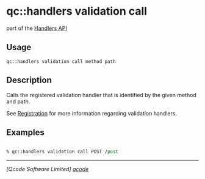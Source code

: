 qc::handlers validation call
==============

part of the [Handlers API](../handlers-api.md)

Usage
-----
`qc::handlers validation call method path`

Description
-----------
Calls the registered validation handler that is identified by the given method and path.

See [Registration](../registration.md) for more information regarding validation handlers.

Examples
--------
```tcl

% qc::handlers validation call POST /post

```

----------------------------------
*[Qcode Software Limited] [qcode]*

[qcode]: http://www.qcode.co.uk "Qcode Software"